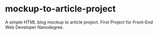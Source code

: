 # mockup-to-article-project
A simple HTML blog mockup to article project. First Project for Front-End Web Developer Nanodegree. 
